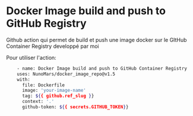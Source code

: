 # Docker Image build and push to GitHub Registry

Github action qui permet de build et push une image docker sur le GItHub Container Registry developpé par moi

Pour utiliser l'action:

```bash
    - name: Docker Image build and push to GitHub Container Registry
    uses: NunoMars/docker_image_repo@v1.5
    with:
      file: Dockerfile
      image: 'your-image-name'
      tag: ${{ github.ref_slug }}
      context: '.'
      github-token: ${{ secrets.GITHUB_TOKEN}}
```
